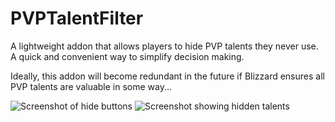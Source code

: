 # PVPTalentFilter

A lightweight addon that allows players to hide PVP talents they never use.
A quick and convenient way to simplify decision making.

Ideally, this addon will become redundant in the future if Blizzard ensures all PVP talents are valuable in some way...

![Screenshot of hide buttons](https://imgur.com/kyda67M.png)
![Screenshot showing hidden talents](https://imgur.com/YBEYHnC.png)

